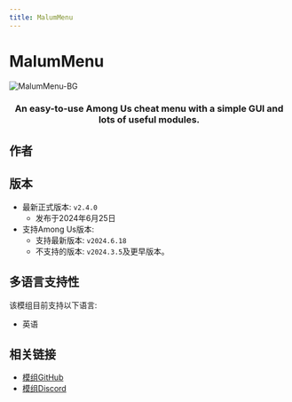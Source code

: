 ```yaml
---
title: MalumMenu
---
```

# MalumMenu
![MalumMenu-BG](/Image/MalumMenu.png)

<div align="center">
<h3>An easy-to-use Among Us cheat menu with a simple GUI and lots of useful modules.</h3>
</div>

<script setup>
import { VPTeamMembers } from 'vitepress/theme'

const members = [
  {
    avatar: '/Image/scp222thj.png',
    name: 'scp222thj',
    title: '开发者',
    links: [
      { icon: 'github', link: 'https://github.com/scp222thj' },
    ]
  }
]

</script>

## 作者

<div align="center">
<VPTeamMembers size="small" :members="members" />
</div>

## 版本
- 最新正式版本: `v2.4.0`
  - 发布于2024年6月25日
- 支持Among Us版本:
    - 支持最新版本: `v2024.6.18`
    - 不支持的版本: `v2024.3.5`及更早版本。

## 多语言支持性
该模组目前支持以下语言:
- 英语

## 相关链接

- [模组GitHub](https://github.com/scp222thj/MalumMenu)
- [模组Discord](https://discord.gg/YYcYf88jAb)